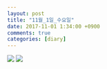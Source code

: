 ```yaml
---
layout: post
title: "11월_1일_수요일"
date: 2017-11-01 1:34:00 +0900
comments: true 
categories: [diary] 
---
```

![](http://blogfiles11.naver.net/MjAxNzExMDFfMTQw/MDAxNTA5NDY3NjcyNDU1.taMRcvBw7sBJOGsYGRKzfpk-Fw79bR21EfHCl8ECRFkg.0w0eGI3hL14wOH36p1uPVsYKHnKkZfGltnEhJX6TMy4g.JPEG.hotleve/NaverBlog_20171101_013431_43.jpg) 
![](http://blogfiles16.naver.net/MjAxNzExMDFfMTYy/MDAxNTA5NDY3NjczMjcw._E17TN6HpPCKGTx-LQBo6oHgSz6KKNy8FrkIoNu0B8Ig.XC5Ggg9zxpSTW23aoTec2iK1LL4gOjTb12SD2j7_FBMg.JPEG.hotleve/NaverBlog_20171101_013432_44.jpg) 
